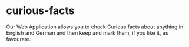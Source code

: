 # curious-facts
Our Web Application allows you to check Curious facts about anything in English and German and then keep and mark them,  if you like it, as favourate.

